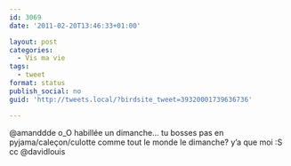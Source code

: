 ```yaml
---
id: 3069
date: '2011-02-20T13:46:33+01:00'

layout: post
categories:
  - Vis ma vie
tags:
  - tweet
format: status
publish_social: no
guid: 'http://tweets.local/?birdsite_tweet=39320001739636736'

---
```


@amanddde o\_O habillée un dimanche… tu bosses pas en pyjama/caleçon/culotte comme tout le monde le dimanche? y’a que moi :S cc @davidlouis